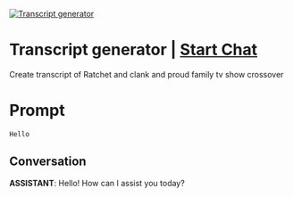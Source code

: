 
[![Transcript generator ](https://flow-prompt-covers.s3.us-west-1.amazonaws.com/icon/vintage/vint_1.png)](https://gptcall.net/chat.html?data=%7B%22contact%22%3A%7B%22id%22%3A%22-XGVJxCTnBXQTysV0G6f5%22%2C%22flow%22%3Atrue%7D%7D)
# Transcript generator  | [Start Chat](https://gptcall.net/chat.html?data=%7B%22contact%22%3A%7B%22id%22%3A%22-XGVJxCTnBXQTysV0G6f5%22%2C%22flow%22%3Atrue%7D%7D)
Create transcript of Ratchet and clank and proud family tv show crossover

# Prompt

```
Hello
```

## Conversation

**ASSISTANT**: Hello! How can I assist you today?


